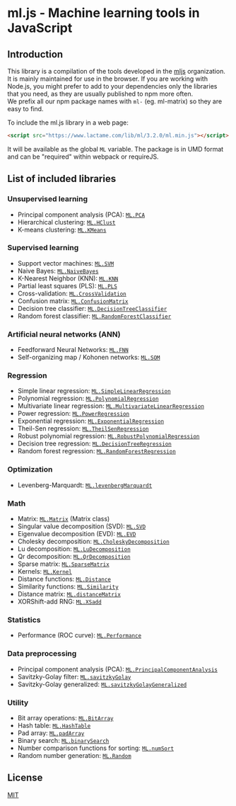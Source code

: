 # ml.js - Machine learning tools in JavaScript

## Introduction

This library is a compilation of the tools developed in the [mljs](https://github.com/mljs) organization.  
It is mainly maintained for use in the browser. If you are working with Node.js, you might prefer to add
to your dependencies only the libraries that you need, as they are usually published to npm more often.  
We prefix all our npm package names with `ml-` (eg. ml-matrix) so they are easy to find.

To include the ml.js library in a web page:

```html
<script src="https://www.lactame.com/lib/ml/3.2.0/ml.min.js"></script>
```

It will be available as the global `ML` variable. The package is in UMD format and can be "required" within webpack or requireJS.

## List of included libraries

### Unsupervised learning

* Principal component analysis (PCA): [`ML.PCA`](https://github.com/mljs/pca)
* Hierarchical clustering: [`ML.HClust`](https://github.com/mljs/hclust)
* K-means clustering: [`ML.KMeans`](https://github.com/mljs/kmeans)

### Supervised learning

* Support vector machines: [`ML.SVM`](https://github.com/mljs/svm)
* Naive Bayes: [`ML.NaiveBayes`](https://github.com/mljs/naive-bayes)
* K-Nearest Neighbor (KNN): [`ML.KNN`](https://github.com/mljs/knn)
* Partial least squares (PLS): [`ML.PLS`](https://github.com/mljs/pls)
* Cross-validation: [`ML.CrossValidation`](https://github.com/mljs/cross-validation)
* Confusion matrix: [`ML.ConfusionMatrix`](https://github.com/mljs/confusion-matrix)
* Decision tree classifier: [`ML.DecisionTreeClassifier`](https://github.com/mljs/decision-tree-cart)
* Random forest classifier: [`ML.RandomForestClassifier`](https://github.com/mljs/random-forest)

### Artificial neural networks (ANN)

* Feedforward Neural Networks: [`ML.FNN`](https://github.com/mljs/feedforward-neural-networks)
* Self-organizing map / Kohonen networks: [`ML.SOM`](https://github.com/mljs/som)

### Regression

* Simple linear regression: [`ML.SimpleLinearRegression`](https://github.com/mljs/regression-simple-linear)
* Polynomial regression: [`ML.PolynomialRegression`](https://github.com/mljs/regression-polynomial)
* Multivariate linear regression: [`ML.MultivariateLinearRegression`](https://github.com/mljs/regression-multivariate-linear)
* Power regression: [`ML.PowerRegression`](https://github.com/mljs/regression-power)
* Exponential regression: [`ML.ExponentialRegression`](https://github.com/mljs/regression-exponential)
* Theil-Sen regression: [`ML.TheilSenRegression`](https://github.com/mljs/regression-theil-sen)
* Robust polynomial regression: [`ML.RobustPolynomialRegression`](https://github.com/mljs/regression-robust-polynomial)
* Decision tree regression: [`ML.DecisionTreeRegression`](https://github.com/mljs/decision-tree-cart)
* Random forest regression: [`ML.RandomForestRegression`](https://github.com/mljs/random-forest)

### Optimization

* Levenberg-Marquardt: [`ML.levenbergMarquardt`](https://github.com/mljs/levenberg-marquardt)

### Math

* Matrix: [`ML.Matrix`](https://github.com/mljs/matrix) (Matrix class)
* Singular value decomposition (SVD): [`ML.SVD`](https://github.com/mljs/matrix)
* Eigenvalue decomposition (EVD): [`ML.EVD`](https://github.com/mljs/matrix)
* Cholesky decomposition: [`ML.CholeskyDecomposition`](https://github.com/mljs/matrix)
* Lu decomposition: [`ML.LuDecomposition`](https://github.com/mljs/matrix)
* Qr decomposition: [`ML.QrDecomposition`](https://github.com/mljs/matrix)
* Sparse matrix: [`ML.SparseMatrix`](https://github.com/mljs/sparse-matrix)
* Kernels: [`ML.Kernel`](https://github.com/mljs/kernel)
* Distance functions: [`ML.Distance`](https://github.com/mljs/distance)
* Similarity functions: [`ML.Similarity`](https://github.com/mljs/distance)
* Distance matrix: [`ML.distanceMatrix`](https://github.com/mljs/distance-matrix)
* XORShift-add RNG: [`ML.XSadd`](https://github.com/mljs/xsadd)

### Statistics

* Performance (ROC curve): [`ML.Performance`](https://github.com/mljs/performance)

### Data preprocessing

* Principal component analysis (PCA): [`ML.PrincipalComponentAnalysis`](https://github.com/mljs/pca)
* Savitzky-Golay filter: [`ML.savitzkyGolay`](https://github.com/mljs/savitzky-golay)
* Savitzky-Golay generalized: [`ML.savitzkyGolayGeneralized`](https://github.com/mljs/savitzky-golay-generalized)

### Utility

* Bit array operations: [`ML.BitArray`](https://github.com/mljs/bit-array)
* Hash table: [`ML.HashTable`](https://github.com/mljs/hash-table)
* Pad array: [`ML.padArray`](https://github.com/mljs/pad-array)
* Binary search: [`ML.binarySearch`](https://github.com/darkskyapp/binary-search)
* Number comparison functions for sorting: [`ML.numSort`](https://github.com/sindresorhus/num-sort)
* Random number generation: [`ML.Random`](https://github.com/mljs/random)

## License

[MIT](./LICENSE)

